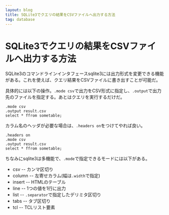 ```yaml
---
layout: blog
title: SQLite3でクエリの結果をCSVファイルへ出力する方法
tag: database
---
```


# SQLite3でクエリの結果をCSVファイルへ出力する方法

SQLite3のコマンドラインインタフェースsqlite3には出力形式を変更できる機能がある。これを使えば、クエリ結果をCSVファイルに書き出すことが可能だ。

具体的には以下の操作。`.mode csv`で出力をCSV形式に指定し、`.output`で出力先のファイルを指定する。あとはクエリを実行するだけだ。

    .mode csv
    .output result.csv
    select * ffrom sometable;

カラム名のヘッダが必要な場合は、`.headers on`をつけてやれば良い。

    .headers on
    .mode csv
    .output result.csv
    select * ffrom sometable;

ちなみにsqlite3は多機能で、`.mode`で指定できるモードには以下がある。

- csv -- カンマ区切り
- column -- 左寄せカラム(幅は`.width`で指定)
- insert -- HTMLのテーブル
- line -- 1つの値を1行に出力
- list -- `.separator`で指定したデリミタ区切り
- tabs -- タブ区切り
- tcl -- TCLリスト要素
